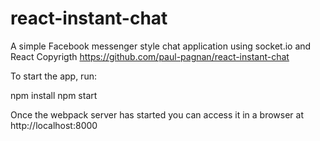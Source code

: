 # react-instant-chat
A simple Facebook messenger style chat application using socket.io and React
Copyrigth https://github.com/paul-pagnan/react-instant-chat

To start the app, run:

npm install
npm start

Once the webpack server has started you can access it in a browser at http://localhost:8000